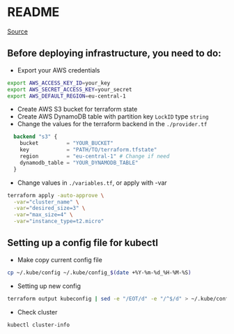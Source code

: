 # README

[Source](https://github.com/hashicorp/terraform-provider-aws/tree/main/examples/eks-getting-started)

## Before deploying infrastructure, you need to do:
- Export your AWS credentials
```bash
export AWS_ACCESS_KEY_ID=your_key
export AWS_SECRET_ACCESS_KEY=your_secret
export AWS_DEFAULT_REGION=eu-central-1
```
- Create AWS S3 bucket for terraform state
- Create AWS DynamoDB table with partition key `LockID` type `string`
- Change the values for the terraform backend in the `./provider.tf`
```tf
  backend "s3" {
    bucket         = "YOUR_BUCKET"
    key            = "PATH/TO/terraform.tfstate"
    region         = "eu-central-1" # Change if need
    dynamodb_table = "YOUR_DYNAMODB_TABLE"
  }
```
- Change values in `./variables.tf`, or apply with -var
```bash
terraform apply -auto-approve \
  -var="cluster_name" \
  -var="desired_size=3" \
  -var="max_size=4" \
  -var="instance_type=t2.micro"

```

## Setting up a config file for kubectl

- Make copy current config file
```bash
cp ~/.kube/config ~/.kube/config_$(date +%Y-%m-%d_%H-%M-%S)
```
- Setting up new config
```bash
terraform output kubeconfig | sed -e "/EOT/d" -e "/^$/d" > ~/.kube/config
```
- Check cluster
```bash
kubectl cluster-info
```